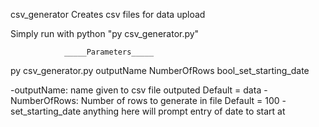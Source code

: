 
csv_generator Creates csv files for data upload


Simply run with python "py csv_generator.py"

                _____Parameters_____
py csv_generator.py outputName NumberOfRows bool_set_starting_date

-outputName:        name given to csv file outputed         Default = data
-NumberOfRows:      Number of rows to generate in file      Default = 100
-set_starting_date  anything here will prompt entry of date to start at
